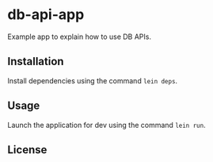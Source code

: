 # db-api-app

Example app to explain how to use DB APIs.

## Installation

Install dependencies using the command `lein deps`.


## Usage

Launch the application for dev using the command `lein run`.

## License
